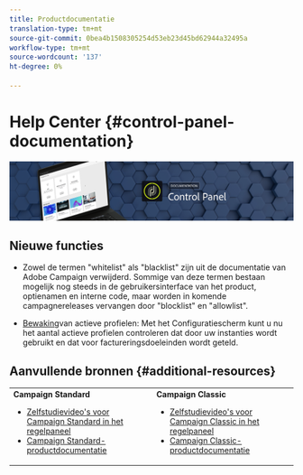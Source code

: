 ```yaml
---
title: Productdocumentatie
translation-type: tm+mt
source-git-commit: 0bea4b1508305254d53eb23d45bd62944a32495a
workflow-type: tm+mt
source-wordcount: '137'
ht-degree: 0%

---
```



# Help Center {#control-panel-documentation}

![](assets/do-not-localize/banner.png)

## Nieuwe functies

* Zowel de termen &quot;whitelist&quot; als &quot;blacklist&quot; zijn uit de documentatie van Adobe Campaign verwijderd. Sommige van deze termen bestaan mogelijk nog steeds in de gebruikersinterface van het product, optienamen en interne code, maar worden in komende campagnereleases vervangen door &quot;blocklist&quot; en &quot;allowlist&quot;.

* [Bewaking](performance-monitoring/using/active-profiles-monitoring.md)van actieve profielen: Met het Configuratiescherm kunt u nu het aantal actieve profielen controleren dat door uw instanties wordt gebruikt en dat voor factureringsdoeleinden wordt geteld.

## Aanvullende bronnen {#additional-resources}

<table>
    <tr>
        <td><b>Campaign Standard</b><br/>
        <ul>
            <li><a href="https://docs.adobe.com/content/help/en/campaign-learn/campaign-standard-tutorials/administrating/control-panel/control-panel-overview.html">Zelfstudievideo's voor Campaign Standard in het regelpaneel</a></li>
            <li><a href="https://docs.adobe.com/content/help/en/campaign-standard/using/campaign-standard-home.html">Campaign Standard-productdocumentatie</a></li>
        </ul>
        </td>
        <td><b>Campaign Classic</b><br/>
        <ul>
            <li><a href="https://docs.adobe.com/content/help/en/campaign-learn/campaign-classic-tutorials/administrating/control-panel-acc/control-panel-overview.html">Zelfstudievideo's voor Campaign Classic in het regelpaneel</a></li>
            <li><a href="https://docs.adobe.com/content/help/en/campaign-classic/using/campaign-classic-home.html">Campaign Classic-productdocumentatie</a></li>
        </ul>
        </td>
    </tr>
</table>
